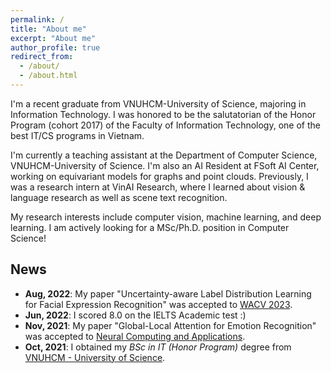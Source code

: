 ```yaml
---
permalink: /
title: "About me"
excerpt: "About me"
author_profile: true
redirect_from: 
  - /about/
  - /about.html
---
```


I'm a recent graduate from VNUHCM-University of Science, majoring in Information Technology. I was honored to be the salutatorian of the Honor Program (cohort 2017) of the Faculty of Information Technology, one of the best IT/CS programs in Vietnam.

I'm currently a teaching assistant at the Department of Computer Science, VNUHCM-University of Science. I'm also an AI Resident at FSoft AI Center, working on equivariant models for graphs and point clouds. Previously, I was a research intern at VinAI Research, where I learned about vision & language research as well as scene text recognition. 

My research interests include computer vision, machine learning, and deep learning. I am actively looking for a MSc/Ph.D. position in Computer Science!

## News
- **Aug, 2022**: My paper "Uncertainty-aware Label Distribution Learning for Facial Expression Recognition" was accepted to [WACV 2023](https://wacv2023.thecvf.com).
- **Jun, 2022**: I scored 8.0 on the IELTS Academic test :)
- **Nov, 2021**: My paper "Global-Local Attention for Emotion Recognition" was accepted to [Neural Computing and Applications](https://www.springer.com/journal/521).
- **Oct, 2021**: I obtained my *BSc in IT (Honor Program)* degree from [VNUHCM - University of Science](https://en.hcmus.edu.vn/).